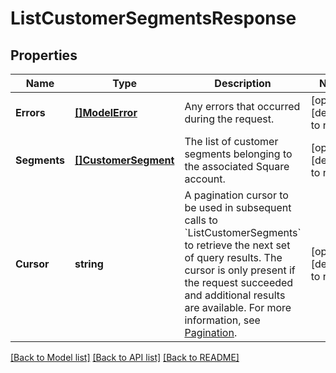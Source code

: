 # ListCustomerSegmentsResponse

## Properties

 Name         | Type                                        | Description                                                                                                                                                                                                                                                                                                                                           | Notes                        
--------------|---------------------------------------------|-------------------------------------------------------------------------------------------------------------------------------------------------------------------------------------------------------------------------------------------------------------------------------------------------------------------------------------------------------|------------------------------
 **Errors**   | [**[]ModelError**](Error.md)                | Any errors that occurred during the request.                                                                                                                                                                                                                                                                                                          | [optional] [default to null] 
 **Segments** | [**[]CustomerSegment**](CustomerSegment.md) | The list of customer segments belonging to the associated Square account.                                                                                                                                                                                                                                                                             | [optional] [default to null] 
 **Cursor**   | **string**                                  | A pagination cursor to be used in subsequent calls to &#x60;ListCustomerSegments&#x60; to retrieve the next set of query results. The cursor is only present if the request succeeded and additional results are available.  For more information, see [Pagination](https://developer.squareup.com/docs/build-basics/common-api-patterns/pagination). | [optional] [default to null] 

[[Back to Model list]](../README.md#documentation-for-models) [[Back to API list]](../README.md#documentation-for-api-endpoints) [[Back to README]](../README.md)

